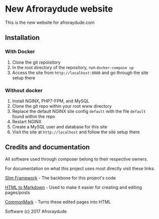 # New Afroraydude website
This is the new website for afroraydude.com

## Installation

### With Docker
1. Clone the git repoisitory
2. In the root directory of the repository, run `docker-compose up`
3. Access the site from `http://localhost:8080` and go through the site setup there

### Without docker

1. Install NGINX, PHP7-FPM, and MySQL
2. Clone the git repo within your root www directory
3. Replace the default NGINX site config `default` with the file `default` found within the repo
3. Restart NGINX
4. Create a MySQL user and database for this site
5. Visit the site at `http://localhost` and follow the site setup there

## Credits and documentation
All software used through composer belong to their respective owners.

For documentation on what this project uses most directly visit these links:

[Slim Framework](https://slimframework.com) - The backbone for this project's code

[HTML to Markdown](https://github.com/thephpleague/html-to-markdown) - Used to 
make it easier for creating and editing pages/posts

[CommonMark](https://github.com/thephpleague/commonmark) - Turns these edited pages
into HTML

Software (c) 2017 Afroraydude